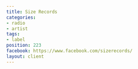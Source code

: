 ```yaml
---
title: Size Records
categories:
- radio
- artist
tags:
- label
position: 223
facebook: https://www.facebook.com/sizerecords/
layout: client
---
```


